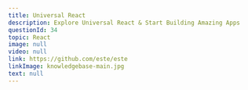 ```yaml
---
title: Universal React
description: Explore Universal React & Start Building Amazing Apps
questionId: 34
topic: React
image: null
video: null
link: https://github.com/este/este
linkImage: knowledgebase-main.jpg
text: null
---
```

